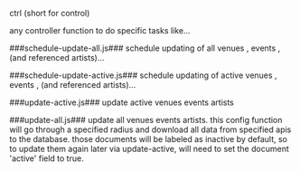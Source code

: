 ctrl (short for control)

any controller function to do specific tasks like...


###schedule-update-all.js###
schedule updating of all venues , events , (and referenced artists)...

###schedule-update-active.js###
schedule updating of active venues , events , (and referenced artists)...

###update-active.js###
update active venues events artists


###update-all.js###
update all venues events artists. this config function will go through a specified radius and download all data from specified apis to the database. those documents will be labeled as inactive by default, so to update them again later via update-active, will need to set the document 'active' field to true.
